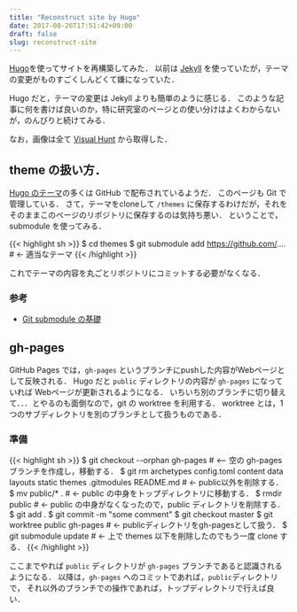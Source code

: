 ```yaml
---
title: "Reconstruct site by Hugo"
date: 2017-08-26T17:51:42+09:00
draft: false
slug: reconstruct-site
---
```


[Hugo](https://gohugo.io/)を使ってサイトを再構築してみた．
以前は [Jekyll](https://jekyllrb.com/) を使っていたが，テーマの変更がものすごくしんどくて嫌になっていた．

Hugo だと，テーマの変更は Jekyll よりも簡単のように感じる．
このような記事に何を書けば良いのか，特に研究室のページとの使い分けはよくわからないが，のんびりと続けてみる．

なお，画像は全て [Visual Hunt](https://visualhunt.com/) から取得した．

## theme の扱い方．

[Hugo のテーマ](https://themes.gohugo.io/)の多くは GitHub で配布されているようだ．
このページも Git で管理している．
さて，テーマをcloneして ```/themes``` に保存するわけだが，それをそのままこのページのリポジトリに保存するのは気持ち悪い．
ということで，submodule を使ってみる．

{{< highlight sh >}}
$ cd themes
$ git submodule add https://github.com/.... # <- 適当なテーマ
{{< /highlight >}}

これでテーマの内容を丸ごとリポジトリにコミットする必要がなくなる．

### 参考

* [Git submodule の基礎](http://qiita.com/sotarok/items/0d525e568a6088f6f6bb)

## gh-pages

GitHub Pages では，```gh-pages``` というブランチにpushした内容がWebページとして反映される．
Hugo だと ```public``` ディレクトリの内容が ```gh-pages``` になっていれば Webページが更新されるようになる．
いちいち別のブランチに切り替えて．．．とやるのも面倒なので，git の worktree を利用する．
worktree とは，1つのサブディレクトリを別のブランチとして扱うものである．

### 準備

{{< highlight sh >}}
$ git checkout --orphan gh-pages # <-- 空の gh-pages ブランチを作成し，移動する．
$ git rm archetypes config.toml content data layouts static themes .gitmodules README.md # <- public以外を削除する．
$ mv public/* . # <- public の中身をトップディレクトリに移動する．
$ rmdir public  # <- public の中身がなくなったので，public ディレクトリを削除する．
$ git add .
$ git commit -m "some comment"
$ git checkout master
$ git worktree public gh-pages # <- publicディレクトリをgh-pagesとして扱う．
$ git submodule update # <- 上で themes 以下を削除したのでもう一度 clone する．
{{< /highlight >}}

ここまでやれば ```public``` ディレクトリが ```gh-pages``` ブランチであると認識されるようになる．
以降は，```gh-pages``` へのコミットであれば，```public```ディレクトリで，
それ以外のブランチでの操作であれば，トップディレクトリで行えば良い．

